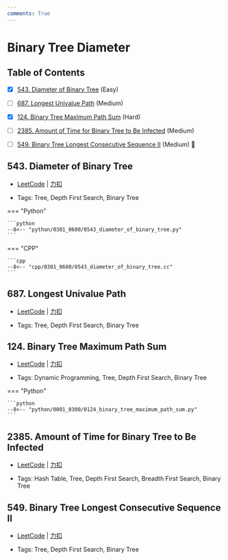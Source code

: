 ```yaml
---
comments: True
---
```


# Binary Tree Diameter

## Table of Contents

- [x] [543. Diameter of Binary Tree](#543-diameter-of-binary-tree) (Easy)
- [ ] [687. Longest Univalue Path](#687-longest-univalue-path) (Medium)
- [x] [124. Binary Tree Maximum Path Sum](#124-binary-tree-maximum-path-sum) (Hard)
- [ ] [2385. Amount of Time for Binary Tree to Be Infected](#2385-amount-of-time-for-binary-tree-to-be-infected) (Medium)
- [ ] [549. Binary Tree Longest Consecutive Sequence II](#549-binary-tree-longest-consecutive-sequence-ii) (Medium) 👑


## 543. Diameter of Binary Tree

-    [LeetCode](https://leetcode.com/problems/diameter-of-binary-tree/) | [力扣](https://leetcode.cn/problems/diameter-of-binary-tree/)

-   Tags: Tree, Depth First Search, Binary Tree

=== "Python"

    ```python
    --8<-- "python/0301_0600/0543_diameter_of_binary_tree.py"
    ```

=== "CPP"

    ```cpp
    --8<-- "cpp/0301_0600/0543_diameter_of_binary_tree.cc"
    ```



## 687. Longest Univalue Path

-    [LeetCode](https://leetcode.com/problems/longest-univalue-path/) | [力扣](https://leetcode.cn/problems/longest-univalue-path/)

-   Tags: Tree, Depth First Search, Binary Tree



## 124. Binary Tree Maximum Path Sum

-    [LeetCode](https://leetcode.com/problems/binary-tree-maximum-path-sum/) | [力扣](https://leetcode.cn/problems/binary-tree-maximum-path-sum/)

-   Tags: Dynamic Programming, Tree, Depth First Search, Binary Tree

=== "Python"

    ```python
    --8<-- "python/0001_0300/0124_binary_tree_maximum_path_sum.py"
    ```



## 2385. Amount of Time for Binary Tree to Be Infected

-    [LeetCode](https://leetcode.com/problems/amount-of-time-for-binary-tree-to-be-infected/) | [力扣](https://leetcode.cn/problems/amount-of-time-for-binary-tree-to-be-infected/)

-   Tags: Hash Table, Tree, Depth First Search, Breadth First Search, Binary Tree



## 549. Binary Tree Longest Consecutive Sequence II

-    [LeetCode](https://leetcode.com/problems/binary-tree-longest-consecutive-sequence-ii/) | [力扣](https://leetcode.cn/problems/binary-tree-longest-consecutive-sequence-ii/)

-   Tags: Tree, Depth First Search, Binary Tree
